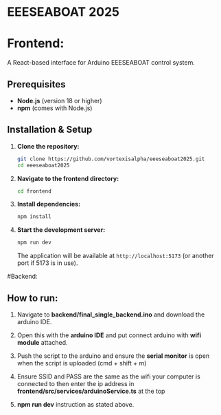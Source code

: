 # EEESEABOAT 2025

# Frontend:
A React-based interface for Arduino EEESEABOAT control system.

## Prerequisites

- **Node.js** (version 18 or higher)
- **npm** (comes with Node.js)

## Installation & Setup

1. **Clone the repository:**
   ```bash
   git clone https://github.com/vortexisalpha/eeeseaboat2025.git
   cd eeeseaboat2025
   ```

2. **Navigate to the frontend directory:**
   ```bash
   cd frontend
   ```

3. **Install dependencies:**
   ```bash
   npm install
   ```

4. **Start the development server:**
   ```bash
   npm run dev
   ```

   The application will be available at `http://localhost:5173` (or another port if 5173 is in use).

#Backend: 

## How to run:

1. Navigate to **backend/final_single_backend.ino** and download the arduino IDE.

2. Open this with the **arduino IDE** and put connect arduino with **wifi module** attached.

3. Push the script to the arduino and ensure the **serial monitor** is open when the script is uploaded (cmd + shift + m)

4. Ensure SSID and PASS are the same as the wifi your computer is connected to then enter the ip address in **frontend/src/services/arduinoService.ts** at the top

5. **npm run dev** instruction as stated above.